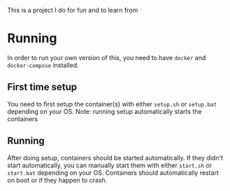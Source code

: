 This is a project I do for fun and to learn from

# Running
In order to run your own version of this, you need to have `docker` and `docker-compose` installed.

## First time setup
You need to first setup the container(s) with either `setup.sh` or `setup.bat` depending on your OS.
Note: running setup automatically starts the containers
## Running
After doing setup, containers should be started automatically. If they didn't start automatically, you can manually start them with either `start.sh` or `start.bat` depending on your OS. Containers should automatically restart on boot or if they happen to crash.